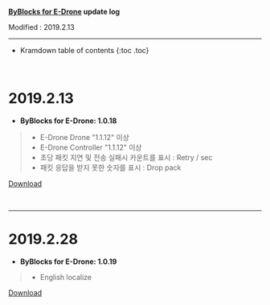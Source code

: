 **[ByBlocks for E-Drone](/documents/kr/products/e_drone/#ByBlocks) update log**

Modified : 2019.2.13

---

* Kramdown table of contents
{:toc .toc}


<br>


# 2019.2.13

- **ByBlocks for E-Drone: 1.0.18**

> - E-Drone Drone "1.1.12" 이상
> - E-Drone Controller "1.1.12" 이상
> - 초당 패킷 지연 및 전송 실패시 카운트를 표시 : Retry / sec
> - 패킷 응답을 받지 못한 숫자를 표시 : Drop pack


[Download](https://s3.ap-northeast-2.amazonaws.com/byrobot/byblocks-edrone_1.0.18.apk)


<br>

---


# 2019.2.28

- **ByBlocks for E-Drone: 1.0.19**

> - English localize


[Download](https://s3.ap-northeast-2.amazonaws.com/byrobot/byblocks-edrone_1.0.19.apk)


<br>